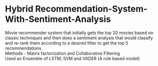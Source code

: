 # Hybrid Recommendation-System-With-Sentiment-Analysis
Movie recommender system that initially gets the top 20 movies based on classic techniques and then does a sentiment analysis that would classify and re-rank them according to a desired filter to get the top 5 recommendations.      
Methods - Matrix factorization and Collaborative Filtering  
Used an Ensemble of LSTM, SVM and VADER (A rule based model)  
